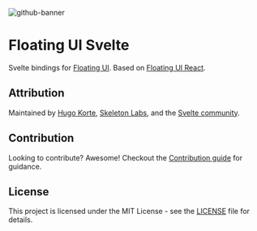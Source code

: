 ![github-banner](https://github.com/skeletonlabs/floating-ui-svelte/assets/1509726/46b00221-9088-4986-86c8-60a480d9213f)

# Floating UI Svelte

Svelte bindings for [Floating UI](https://github.com/floating-ui/floating-ui). Based on [Floating UI React](https://floating-ui.com/docs/react).

## Attribution

Maintained by [Hugo Korte](https://github.com/Hugos68), [Skeleton Labs](https://www.skeletonlabs.co/), and the [Svelte community](https://svelte.dev/).

## Contribution

Looking to contribute? Awesome! Checkout the [Contribution guide](CONTRIBUTING.md) for guidance.

## License

This project is licensed under the MIT License - see the [LICENSE](LICENSE.txt) file for details.
